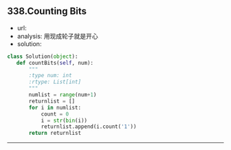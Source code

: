 ## 338.Counting Bits

 - url:
 - analysis: 用现成轮子就是开心
 - solution:

 ```python
class Solution(object):
    def countBits(self, num):
        """
        :type num: int
        :rtype: List[int]
        """
        numlist = range(num+1)
        returnlist = []
        for i in numlist:
            count = 0
            i = str(bin(i))
            returnlist.append(i.count('1'))
        return returnlist
```
----------
##



